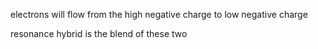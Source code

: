 
electrons will flow from the high negative charge to low negative charge

resonance hybrid is the blend of these two 
